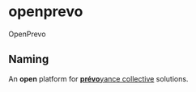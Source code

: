 # openprevo
OpenPrevo

## Naming

An **open** platform for [**prévo**yance collective](https://fr.wikipedia.org/wiki/Pr%C3%A9voyance_collective) solutions.
